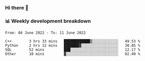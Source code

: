 ### Hi there 👋

### 📊 Weekly development breakdown
<!--START_SECTION:waka-->

```text
From: 04 June 2022 - To: 11 June 2022

C++        3 hrs 33 mins   ████████████▒░░░░░░░░░░░░   49.53 %
Python     2 hrs 12 mins   ███████▓░░░░░░░░░░░░░░░░░   30.85 %
SQL        52 mins         ███░░░░░░░░░░░░░░░░░░░░░░   12.17 %
Other      10 mins         ▓░░░░░░░░░░░░░░░░░░░░░░░░   02.49 %
```

<!--END_SECTION:waka-->
